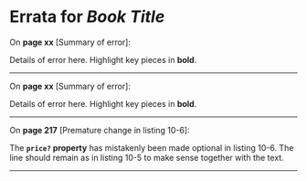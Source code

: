 # Errata for *Book Title*

On **page xx** [Summary of error]:
 
Details of error here. Highlight key pieces in **bold**.

***

On **page xx** [Summary of error]:
 
Details of error here. Highlight key pieces in **bold**.

***

On **page 217** [Premature change in listing 10-6]:
 
The **`price?` property** has mistakenly been made optional in listing 10-6. The line should remain as in listing 10-5 to make sense together with the text.

***
